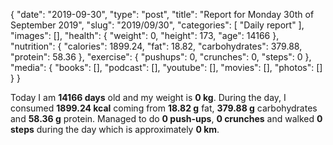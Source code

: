 {
    "date": "2019-09-30",
    "type": "post",
    "title": "Report for Monday 30th of September 2019",
    "slug": "2019\/09\/30",
    "categories": [
        "Daily report"
    ],
    "images": [],
    "health": {
        "weight": 0,
        "height": 173,
        "age": 14166
    },
    "nutrition": {
        "calories": 1899.24,
        "fat": 18.82,
        "carbohydrates": 379.88,
        "protein": 58.36
    },
    "exercise": {
        "pushups": 0,
        "crunches": 0,
        "steps": 0
    },
    "media": {
        "books": [],
        "podcast": [],
        "youtube": [],
        "movies": [],
        "photos": []
    }
}

Today I am <strong>14166 days</strong> old and my weight is <strong>0 kg</strong>. During the day, I consumed <strong>1899.24 kcal</strong> coming from <strong>18.82 g</strong> fat, <strong>379.88 g</strong> carbohydrates and <strong>58.36 g</strong> protein. Managed to do <strong>0 push-ups</strong>, <strong>0 crunches</strong> and walked <strong>0 steps</strong> during the day which is approximately <strong>0 km</strong>.